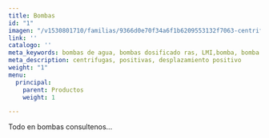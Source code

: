 ```yaml
---
title: Bombas
id: "1"
imagen: "/v1530801710/familias/9366d0e70f34a6f1b6209553132f7063-centrifugas-sanitarias.jpg"
link: ''
catalogo: ''
meta_keywords: bombas de agua, bombas dosificado ras, LMI,bomba, bomba de agua,pump
meta_description: centrifugas, positivas, desplazamiento positivo
weight: "1"
menu:
  principal:
    parent: Productos
    weight: 1

---
```

<p>Todo en bombas consultenos...</p>